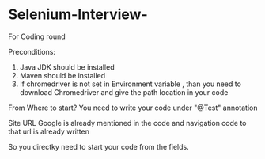 # Selenium-Interview-
For Coding round

Preconditions:
1. Java JDK should be installed 
2. Maven should be installed
3. If chromedriver is not set in Environment variable , than you need to download Chromedriver and give the path location in your code

From Where to start?
You need to write your code under "@Test" annotation

Site URL Google is already mentioned in the code and navigation code to that url is already written

So you directky need to start your code from the fields.

